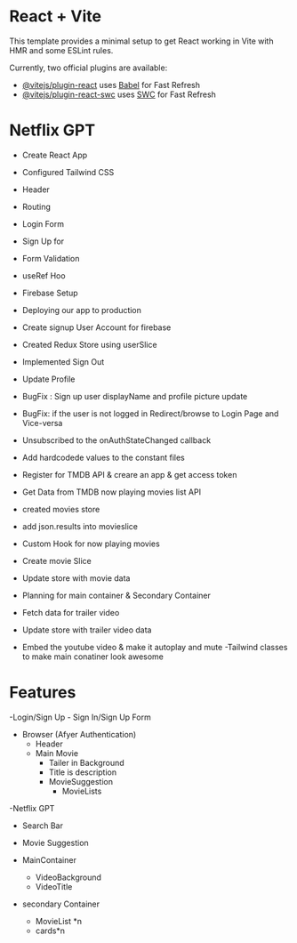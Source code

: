 # React + Vite

This template provides a minimal setup to get React working in Vite with HMR and some ESLint rules.

Currently, two official plugins are available:

- [@vitejs/plugin-react](https://github.com/vitejs/vite-plugin-react/blob/main/packages/plugin-react/README.md) uses [Babel](https://babeljs.io/) for Fast Refresh
- [@vitejs/plugin-react-swc](https://github.com/vitejs/vite-plugin-react-swc) uses [SWC](https://swc.rs/) for Fast Refresh

# Netflix GPT

- Create React App
- Configured Tailwind CSS
- Header
- Routing
- Login Form
- Sign Up for
- Form Validation
- useRef Hoo    
- Firebase Setup
- Deploying our app to production
- Create signup User Account for firebase
- Created Redux Store using userSlice
- Implemented Sign Out
- Update Profile
- BugFix : Sign up user displayName and profile picture update
- BugFix: if the user is not logged in Redirect/browse to Login Page and Vice-versa 
- Unsubscribed to the onAuthStateChanged callback
- Add hardcodede values to the constant files
- Register for TMDB API & creare an app & get access token
- Get  Data from TMDB now playing movies list API
- created movies store
- add json.results into movieslice
- Custom Hook for now playing movies
- Create movie Slice
- Update store with movie data
- Planning for main container & Secondary Container
- Fetch data for trailer video
- Update store with trailer video data

- Embed the youtube video & make it autoplay and mute
-Tailwind classes to make main conatiner look awesome


# Features
-Login/Sign Up
    - Sign In/Sign Up Form
- Browser (Afyer Authentication)
    - Header
    - Main Movie
        - Tailer in Background
        - Title is description
        - MovieSuggestion
            - MovieLists

-Netflix GPT
  - Search Bar
  - Movie Suggestion


 - MainContainer
    - VideoBackground
    - VideoTitle
 - secondary Container
    - MovieList *n
    - cards*n